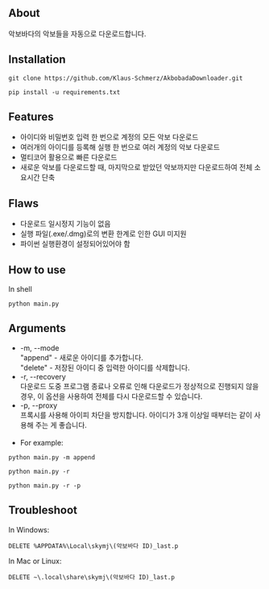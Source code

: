 ## About
악보바다의 악보들을 자동으로 다운로드합니다.

## Installation
```
git clone https://github.com/Klaus-Schmerz/AkbobadaDownloader.git
```
```
pip install -u requirements.txt
```

## Features
* 아이디와 비밀번호 입력 한 번으로 계정의 모든 악보 다운로드
* 여러개의 아이디를 등록해 실행 한 번으로 여러 계정의 악보 다운로드
* 멀티코어 활용으로 빠른 다운로드
* 새로운 악보를 다운로드할 때, 마지막으로 받았던 악보까지만 다운로드하여 전체 소요시간 단축

## Flaws
* 다운로드 일시정지 기능이 없음
* 실행 파일(.exe/.dmg)로의 변환 한계로 인한 GUI 미지원
* 파이썬 실행환경이 설정되어있어야 함

## How to use
In shell
```
python main.py
```

## Arguments
* -m, --mode  
  "append" - 새로운 아이디를 추가합니다.  
  "delete" - 저장된 아이디 중 입력한 아이디를 삭제합니다.
* -r, --recovery  
  다운로드 도중 프로그램 종료나 오류로 인해 다운로드가 정상적으로 진행되지 않을 경우, 이 옵션을 사용하여 전체를 다시 다운로드할 수 있습니다.
* -p, --proxy  
  프록시를 사용해 아이피 차단을 방지합니다. 아이디가 3개 이상일 때부터는 같이 사용해 주는 게 좋습니다.
  <br/><br/>
* For example:
```
python main.py -m append
```
```
python main.py -r
```
```
python main.py -r -p
```

## Troubleshoot
In Windows:
```
DELETE %APPDATA%\Local\skymj\(악보바다 ID)_last.p
```
In Mac or Linux:
```
DELETE ~\.local\share\skymj\(악보바다 ID)_last.p
```

